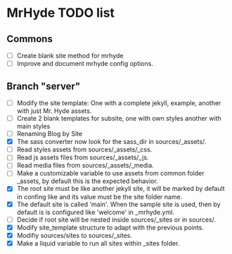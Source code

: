 # MrHyde TODO list #

## Commons ##
- [ ] Create blank site method for mrhyde
- [ ] Improve and document mrhyde config options.

## Branch "server" ##
- [ ] Modify the site template: One with a complete jekyll, example, another with just Mr. Hyde assets.
- [ ] Create 2 blank templates for subsite, one with own styles another with main styles
- [ ] Renaming Blog by Site
- [x] The sass converter now look for the sass_dir in sources/_assets/.
- [ ] Read styles assets from sources/_assets/_css.
- [ ] Read js assets files from sources/_assets/_js.
- [ ] Read media files from sources/_assets/_media.
- [ ] Make a customizable variable to use assets from common folder _assets, by default this is the expected behavior.
- [x] The root site must be like another jekyll site, it will be marked by default in confing like <mainsite> and its value must be the site folder name.
- [x] The default site is called 'main'. When the sample site is used, then by default is is configured like 'welcome' in _mrhyde.yml.
- [ ] Decide if root site will be nested inside sources/_sites or in sources/.
- [x] Modify site_template structure to adapt with the previous points.
- [x] Modifiy sources/sites to sources/_sites.
- [x] Make a liquid variable to run all sites within _sites folder.
